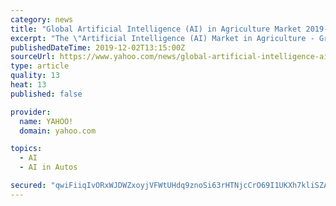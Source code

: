 ```yaml
---
category: news
title: "Global Artificial Intelligence (AI) in Agriculture Market 2019-2024 - Agricultural Drones Set to Drive the Market"
excerpt: "The \"Artificial Intelligence (AI) Market in Agriculture - Growth, Trends, and Forecast (2019 - 2024)\" report has been added to ResearchAndMarkets.com's offering. Global Artificial Intelligence (AI) in Agriculture Market 2019-2024 - Agricultural Drones Set to Drive the Market"
publishedDateTime: 2019-12-02T13:15:00Z
sourceUrl: https://www.yahoo.com/news/global-artificial-intelligence-ai-agriculture-131500404.html
type: article
quality: 13
heat: 13
published: false

provider:
  name: YAHOO!
  domain: yahoo.com

topics:
  - AI
  - AI in Autos

secured: "qwiFiiqIvORxWJDWZxoyjVFWtUHdq9znoSi63rHTNjcCrO69I1UKXh7kliSZAEsFwF7yNw8cFtYi3HHAyBzQSsMqiRVQtI6SnMe6nevrPwnohe3MHZH8zzs0gFp6qba/zhbwrxeO+RmSECzwVHukv26jZmCNpOQVwBdBg7H4/beb2XxkGYwht2w0/EFdJSb2s53kwrchfU7OqOqvYU34xDcpF6YQ/7DBYhDrYBVB4zys7/BwUqweJg+q/NuD0FkkBbMh7Qa+46aNzZc89VEu7w==;/6mnxTlIDiQ0MZZgxG5fRQ=="
---
```



